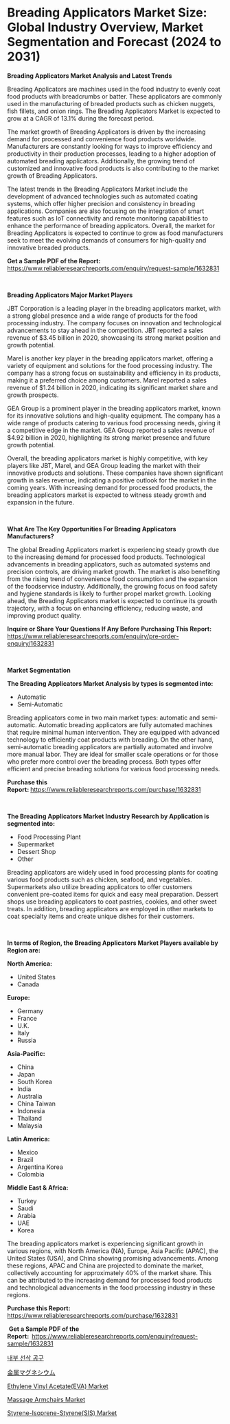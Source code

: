 <p><h1>Breading Applicators Market Size: Global Industry Overview, Market Segmentation and Forecast (2024 to 2031)</h1></p><p><strong>Breading Applicators Market Analysis and Latest Trends</strong></p>
<p><p>Breading Applicators are machines used in the food industry to evenly coat food products with breadcrumbs or batter. These applicators are commonly used in the manufacturing of breaded products such as chicken nuggets, fish fillets, and onion rings. The Breading Applicators Market is expected to grow at a CAGR of 13.1% during the forecast period.</p><p>The market growth of Breading Applicators is driven by the increasing demand for processed and convenience food products worldwide. Manufacturers are constantly looking for ways to improve efficiency and productivity in their production processes, leading to a higher adoption of automated breading applicators. Additionally, the growing trend of customized and innovative food products is also contributing to the market growth of Breading Applicators.</p><p>The latest trends in the Breading Applicators Market include the development of advanced technologies such as automated coating systems, which offer higher precision and consistency in breading applications. Companies are also focusing on the integration of smart features such as IoT connectivity and remote monitoring capabilities to enhance the performance of breading applicators. Overall, the market for Breading Applicators is expected to continue to grow as food manufacturers seek to meet the evolving demands of consumers for high-quality and innovative breaded products.</p></p>
<p><strong>Get a Sample PDF of the Report:&nbsp;</strong> <a href="https://www.reliableresearchreports.com/enquiry/request-sample/1632831">https://www.reliableresearchreports.com/enquiry/request-sample/1632831</a></p>
<p>&nbsp;</p>
<p><strong>Breading Applicators Major Market Players</strong></p>
<p><p>JBT Corporation is a leading player in the breading applicators market, with a strong global presence and a wide range of products for the food processing industry. The company focuses on innovation and technological advancements to stay ahead in the competition. JBT reported a sales revenue of $3.45 billion in 2020, showcasing its strong market position and growth potential.</p><p>Marel is another key player in the breading applicators market, offering a variety of equipment and solutions for the food processing industry. The company has a strong focus on sustainability and efficiency in its products, making it a preferred choice among customers. Marel reported a sales revenue of $1.24 billion in 2020, indicating its significant market share and growth prospects.</p><p>GEA Group is a prominent player in the breading applicators market, known for its innovative solutions and high-quality equipment. The company has a wide range of products catering to various food processing needs, giving it a competitive edge in the market. GEA Group reported a sales revenue of $4.92 billion in 2020, highlighting its strong market presence and future growth potential.</p><p>Overall, the breading applicators market is highly competitive, with key players like JBT, Marel, and GEA Group leading the market with their innovative products and solutions. These companies have shown significant growth in sales revenue, indicating a positive outlook for the market in the coming years. With increasing demand for processed food products, the breading applicators market is expected to witness steady growth and expansion in the future.</p></p>
<p>&nbsp;</p>
<p><strong>What Are The Key Opportunities For Breading Applicators Manufacturers?</strong></p>
<p><p>The global Breading Applicators market is experiencing steady growth due to the increasing demand for processed food products. Technological advancements in breading applicators, such as automated systems and precision controls, are driving market growth. The market is also benefiting from the rising trend of convenience food consumption and the expansion of the foodservice industry. Additionally, the growing focus on food safety and hygiene standards is likely to further propel market growth. Looking ahead, the Breading Applicators market is expected to continue its growth trajectory, with a focus on enhancing efficiency, reducing waste, and improving product quality.</p></p>
<p><strong>Inquire or Share Your Questions If Any Before Purchasing This Report:</strong> <a href="https://www.reliableresearchreports.com/enquiry/pre-order-enquiry/1632831">https://www.reliableresearchreports.com/enquiry/pre-order-enquiry/1632831</a></p>
<p>&nbsp;</p>
<p><strong>Market Segmentation</strong></p>
<p><strong>The Breading Applicators Market Analysis by types is segmented into:</strong></p>
<p><ul><li>Automatic</li><li>Semi-Automatic</li></ul></p>
<p><p>Breading applicators come in two main market types: automatic and semi-automatic. Automatic breading applicators are fully automated machines that require minimal human intervention. They are equipped with advanced technology to efficiently coat products with breading. On the other hand, semi-automatic breading applicators are partially automated and involve more manual labor. They are ideal for smaller scale operations or for those who prefer more control over the breading process. Both types offer efficient and precise breading solutions for various food processing needs.</p></p>
<p><strong>Purchase this Report:&nbsp;</strong><a href="https://www.reliableresearchreports.com/purchase/1632831">https://www.reliableresearchreports.com/purchase/1632831</a></p>
<p>&nbsp;</p>
<p><strong>The Breading Applicators Market Industry Research by Application is segmented into:</strong></p>
<p><ul><li>Food Processing Plant</li><li>Supermarket</li><li>Dessert Shop</li><li>Other</li></ul></p>
<p><p>Breading applicators are widely used in food processing plants for coating various food products such as chicken, seafood, and vegetables. Supermarkets also utilize breading applicators to offer customers convenient pre-coated items for quick and easy meal preparation. Dessert shops use breading applicators to coat pastries, cookies, and other sweet treats. In addition, breading applicators are employed in other markets to coat specialty items and create unique dishes for their customers.</p></p>
<p>&nbsp;</p>
<p><strong>In terms of Region, the Breading Applicators Market Players available by Region are:</strong></p>
<p>
    <p> <strong> North America: </strong>
        <ul>
            <li>United States</li>
            <li>Canada</li>
        </ul>
        </p> 
    <p> <strong> Europe: </strong>
        <ul>
            <li>Germany</li>
            <li>France</li>
            <li>U.K.</li>
            <li>Italy</li>
            <li>Russia</li>
        </ul>
        </p> 
    <p> <strong> Asia-Pacific: </strong>
        <ul>
            <li>China</li>
            <li>Japan</li>
            <li>South Korea</li>
            <li>India</li>
            <li>Australia</li>
            <li>China Taiwan</li>
            <li>Indonesia</li>
            <li>Thailand</li>
            <li>Malaysia</li>
        </ul>
        </p> 
    <p> <strong> Latin America: </strong>
        <ul>
            <li>Mexico</li>
            <li>Brazil</li>
            <li>Argentina Korea</li>
            <li>Colombia</li>
        </ul>
        </p> 
    <p> <strong> Middle East & Africa: </strong>
        <ul>
            <li>Turkey</li>
            <li>Saudi</li>
            <li>Arabia</li>
            <li>UAE</li>
            <li>Korea</li>
        </ul>
    </p>
    </p>
<p><p>The breading applicators market is experiencing significant growth in various regions, with North America (NA), Europe, Asia Pacific (APAC), the United States (USA), and China showing promising advancements. Among these regions, APAC and China are projected to dominate the market, collectively accounting for approximately 40% of the market share. This can be attributed to the increasing demand for processed food products and technological advancements in the food processing industry in these regions.</p></p>
<p><strong>Purchase this Report: </strong><a href="https://www.reliableresearchreports.com/purchase/1632831">https://www.reliableresearchreports.com/purchase/1632831</a></p>
<p>&nbsp;<strong>Get a Sample PDF of the Report:&nbsp;&nbsp;</strong><a href="https://www.reliableresearchreports.com/enquiry/request-sample/1632831">https://www.reliableresearchreports.com/enquiry/request-sample/1632831</a></p>
<p><strong></strong></p>
<p><p><a href="https://medium.com/@pwbbmsbwwv85/%EB%82%B4%EB%B6%80-%ED%84%B0%EB%8B%9D-%ED%88%B4-%EC%8B%9C%EC%9E%A5-2031%EB%85%84%EA%B9%8C%EC%A7%80%EC%9D%98-%ED%8A%B8%EB%A0%8C%EB%93%9C-%EC%98%88%EC%B8%A1-%EB%B0%8F-%EA%B2%BD%EC%9F%81-%EB%B6%84%EC%84%9D-65cdda5fc342">내부 선삭 공구</a></p><p><a href="https://medium.com/@klr1591/%E9%87%91%E5%B1%9E%E3%83%9E%E3%82%B0%E3%83%8D%E3%82%B7%E3%82%A6%E3%83%A0%E5%B8%82%E5%A0%B4%E8%A6%8F%E6%A8%A1-cagr-%E3%83%88%E3%83%AC%E3%83%B3%E3%83%892024%E5%B9%B4%E3%81%8B%E3%82%892030%E5%B9%B4-780200aaec0d">金属マグネシウム</a></p><p><a href="https://angry-finch-aaf.notion.site/Ethylene-Vinyl-Acetate-EVA-Market-Centers-on-Aspects-such-as-Market-Growth-Market-Share-Market-Op-8e30816b29f94328ac7e246bf4219b4d">Ethylene Vinyl Acetate(EVA) Market</a></p><p><a href="https://view.publitas.com/reportprime-1/massage-armchairs-market-research-report-forecasted-for-period-from-2024-2031-by-market-type-market-application-and-region/">Massage Armchairs Market</a></p><p><a href="https://chivalrous-flock-a86.notion.site/Styrene-Isoprene-Styrene-SIS-Market-Size-Focuses-on-Market-Dynamics-In-Depth-Analysis-and-Future-P-613708b76e3a4f5c94e833fd86a86e60">Styrene-Isoprene-Styrene(SIS) Market</a></p></p>